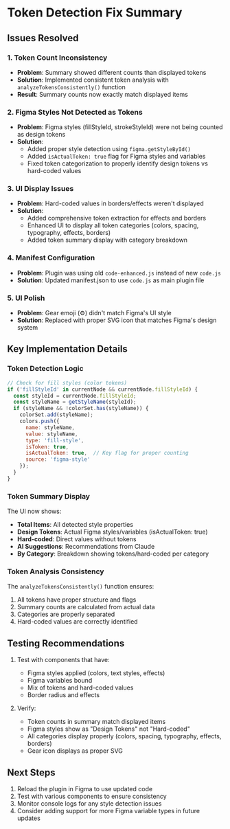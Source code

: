 # Token Detection Fix Summary

## Issues Resolved

### 1. Token Count Inconsistency
- **Problem**: Summary showed different counts than displayed tokens
- **Solution**: Implemented consistent token analysis with `analyzeTokensConsistently()` function
- **Result**: Summary counts now exactly match displayed items

### 2. Figma Styles Not Detected as Tokens
- **Problem**: Figma styles (fillStyleId, strokeStyleId) were not being counted as design tokens
- **Solution**: 
  - Added proper style detection using `figma.getStyleById()`
  - Added `isActualToken: true` flag for Figma styles and variables
  - Fixed token categorization to properly identify design tokens vs hard-coded values

### 3. UI Display Issues
- **Problem**: Hard-coded values in borders/effects weren't displayed
- **Solution**: 
  - Added comprehensive token extraction for effects and borders
  - Enhanced UI to display all token categories (colors, spacing, typography, effects, borders)
  - Added token summary display with category breakdown

### 4. Manifest Configuration
- **Problem**: Plugin was using old `code-enhanced.js` instead of new `code.js`
- **Solution**: Updated manifest.json to use `code.js` as main plugin file

### 5. UI Polish
- **Problem**: Gear emoji (⚙️) didn't match Figma's UI style
- **Solution**: Replaced with proper SVG icon that matches Figma's design system

## Key Implementation Details

### Token Detection Logic
```javascript
// Check for fill styles (color tokens)
if ('fillStyleId' in currentNode && currentNode.fillStyleId) {
  const styleId = currentNode.fillStyleId;
  const styleName = getStyleName(styleId);
  if (styleName && !colorSet.has(styleName)) {
    colorSet.add(styleName);
    colors.push({
      name: styleName,
      value: styleName,
      type: 'fill-style',
      isToken: true,
      isActualToken: true,  // Key flag for proper counting
      source: 'figma-style'
    });
  }
}
```

### Token Summary Display
The UI now shows:
- **Total Items**: All detected style properties
- **Design Tokens**: Actual Figma styles/variables (isActualToken: true)
- **Hard-coded**: Direct values without tokens
- **AI Suggestions**: Recommendations from Claude
- **By Category**: Breakdown showing tokens/hard-coded per category

### Token Analysis Consistency
The `analyzeTokensConsistently()` function ensures:
1. All tokens have proper structure and flags
2. Summary counts are calculated from actual data
3. Categories are properly separated
4. Hard-coded values are correctly identified

## Testing Recommendations

1. Test with components that have:
   - Figma styles applied (colors, text styles, effects)
   - Figma variables bound
   - Mix of tokens and hard-coded values
   - Border radius and effects

2. Verify:
   - Token counts in summary match displayed items
   - Figma styles show as "Design Tokens" not "Hard-coded"
   - All categories display properly (colors, spacing, typography, effects, borders)
   - Gear icon displays as proper SVG

## Next Steps

1. Reload the plugin in Figma to use updated code
2. Test with various components to ensure consistency
3. Monitor console logs for any style detection issues
4. Consider adding support for more Figma variable types in future updates